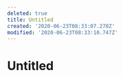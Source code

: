 ```yaml
---
deleted: true
title: Untitled
created: '2020-06-23T08:33:07.270Z'
modified: '2020-06-23T08:33:10.747Z'
---
```


# Untitled
